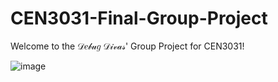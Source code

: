 # CEN3031-Final-Group-Project

Welcome to the 𝒟𝑒𝒷𝓊𝑔 𝒟𝒾𝓋𝒶𝓈' Group Project for CEN3031!

![image](http://i.picasion.com/gl/92/iN4l.gif)

